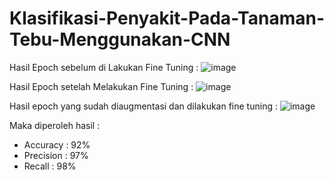 # Klasifikasi-Penyakit-Pada-Tanaman-Tebu-Menggunakan-CNN

Hasil Epoch sebelum di Lakukan Fine Tuning : 
![image](https://github.com/user-attachments/assets/bb58c771-bbaa-4064-be2f-15eedfef669e)

Hasil Epoch setelah Melakukan Fine Tuning : 
![image](https://github.com/user-attachments/assets/92653972-17aa-46a1-b604-1ecfd4d60958)

Hasil epoch yang sudah diaugmentasi dan dilakukan fine tuning : 
![image](https://github.com/user-attachments/assets/8a3d6fc3-fef7-46ed-85fb-0003e1e7f199)

Maka diperoleh hasil :
- Accuracy  : 92%
- Precision : 97%
- Recall    : 98%

